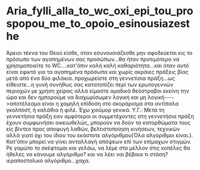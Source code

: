 # Aria_fylli_alla_to_wc_oxi_epi_tou_prospopou_me_to_opoio_esinousiazesthe
Άρειοι τέκνα του Θεού είσθε, όταν εσυνουσιάζεσθε μην αφοδεύεται εις το πρόσωπο των αγαπημένων σας προσώπων...θα ήταν προτιμότερο να χρησιμοποιείτε το WC....κατ'όπιν καλή καλή καθαριότητα...και όταν αυτό είναι εφικτό για τα αγαπημένα πρόσωπα και χωρίς ακράιες πράξεις βίας μετά από ένα δύο φιλάκια..προχωρείστε στη γεννετίσια πράξη...ως είθειστε...η γυνή συνήθως σας κατατοπίζει περί των ερωτογεννών περιοχών με χρήση χείρας αλλά είμαστε ομαδικά θεόστραβοι εκείνη την ώρα και δεν ημπορούμε να διαχωρίσωμεν λογική και μη λογική---->αποτέλεσμα είναι η χαμηλή επίδοση στο σκοράρισμα στα αντίπαλα γκολπόστ, ή καλάθια ή φιλέ. Έχω χιούμορ γενικά. 
Υ.Γ.: Μετά τη γεννετήσια πράξη εαν αμφότεροι οι συμμετέχοντες στη γεννετήσια πράξη έχουν συμφωνήσει οικειωθελώς, μπορούν να δούν τα κατορθώματα τους είς βίντεο προς αποφυγή λαθών, βελτιστοποίηση κινήσεων, τεχνικών αλλά γιατί όχι του ίδιου του εκάστοτε αλγόριθμου(Όλα αλγόριθμοι είναι.). Κατ'όπιν μπορεί να γίνει ανταλλαγή απόψεων επί των επίμαχων στιγμών. Ρε γαμώτο το σκέφτομαι και γελάω, να λέμε στο μέλλον στις κοπέλες θα ήθελες να κάνουμε αλγόριθμο? και να λέει ναι βέβαια τι στάση? ιεραποστολικό αλγόριθμο...χαχα.

